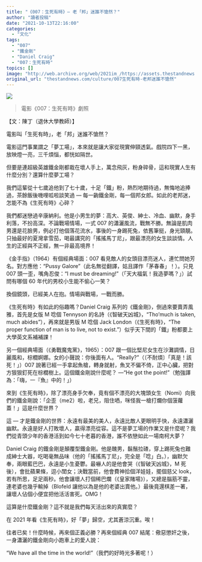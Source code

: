 ```yaml
---
title: "《007：生死有時》— 老「邦」迷誰不愴然？"
author: "讀者投稿"
date: "2021-10-13T22:16:00"
categories:
  - "文化"
tags:
  - "007"
  - "鐵金剛"
  - "Daniel Craig"
  - "007：生死有時"
topics: []
image: "http://web.archive.org/web/2021im_/https://assets.thestandnews.com/media/photos/752918465283746587324572345.png"
original_url: "thestandnews.com/culture/007生死有時-老邦迷誰不愴然"
---
```

![](http://web.archive.org/web/2021im_/https://assets.thestandnews.com/media/photos/752918465283746587324572345.png)
> 電影《007：生死有時》劇照

【文：陳丁（退休大學教師）】

電影叫「生死有時」，老「邦」迷誰不愴然？

電影這門事業謂之「夢工場」，本來就是讓大家從現實伸頸透氣。戲院四下一黑，放映燈一亮，三千煩惱，都恍如隔世。

但要是連超級英雄鐵金剛都栽在壞人手上，萬念飛灰，粉身碎骨，這和現實人生有什麼分別？還算什麼夢工場？

我們這輩從十七歲追他到了七十歲，十足「鐵」粉，熱烈地期待過，無悔地追捧過，茶餘飯後嘰哩呱啦談笑過 — 每一齣鐵金剛，每一個邦女郎。如此的老邦迷，怎能不為《生死有時》心碎？

我們都迷戀過辛康納利。他是小男生的夢：高大、英俊、紳士、冷血、幽默，身手利落，不扮高深。不論戰場情場，一式 007 的瀟灑風流，戰無不勝。無論是肌肉男還是花臉男，例必打他個落花流水，事後的一身踢死兔，依舊筆挺，身光頸靚。只抽最好的夏灣拿雪茄，喝最講究的「搖搖馬丁尼」，跟最漂亮的女生談談情。人生的正經與不正經，無一非最高境界！

《金手指》（1964）有個經典場面：007 看見敵人的女頭目漂亮迷人，連忙問她芳名。對方應他：“Pussy Galore”（此名無從翻譯，姑且譯作「茅春春」！）。只見 007 頭一歪，嘴角忍俊：“I must be dreaming!”（「天大福氣！我造夢嗎？」）試問有哪個 60 年代的男校小生能不偷心一笑？

換個鏡頭，已經美人在抱。情場與戰場，一戰而勝。

《生死有時》有如此的俗趣嗎？Daniel Craig 系列的《鐵金剛》，倒過來要賣弄風雅，首先是女版 M 唸個 Tennyson 的名詩（《智破天凶城》，“Tho’much is taken, much abides”），再來就是男版 M 唸個 Jack London（《生死有時》，“The proper function of man is to live, not to exist.”）似乎天下間的「鐵」粉都要上大學英文系補補課！

另一個經典場面（《勇戰魔鬼黨》，1965）：007 跟一個比堅尼女生在沙灘調情，日麗風和，棕櫚婀娜。女的小聲說：你後面有人。“Really?”（〔不耐煩〕「真是！該死！」）007 說著已經一手拿起魚槍，轉身就射，魚叉不偏不倚，正中心臟，把對方狠狠釘死在棕櫚樹上。這個鐵金剛說什麼呢？ —“He got the point!”（勉強譯為：「嗨，一『魚』中的！」）

來到《生死有時》，除了漂亮身手欠奉，竟有個不漂亮的大塊頭女生（Nomi）向我們的鐵金剛說：「企歪（me2）啦，老兄，阻住哂，咪怪我一槍打爛你個菠蘿蓋！」這是什麼世界？

這 — 才是鐵金剛的世界：永遠有最美的美人，永遠比敵人更眼明手快，永遠瀟灑幽默。永遠是好人打敗壞人，贏得漂亮從容。這不是夢工場的作業又是什麼呢？我們從青頭少年的香港活到如今七十老暮的香港，誰不依戀如此一場南柯大夢？

Daniel Craig 的鐵金剛是顛覆型鐵金剛。他是醜男，鬍鬚拉碴，穿上踢死兔也難成紳士大器，吃喝毫無品味（他的「搖搖馬丁尼」，完全是「唸」白。），幽默欠奉，兩眼藍巴巴，永遠是小生憂鬱。最嚇人的是他會哭（《智破天凶城》，M 死後），會批蘋果條，逗小閨女；決戰當前，他會費神拾個洋娃娃，擺個慈父 look，若有所思，足足兩秒。他會讓壞人打個稀巴爛（《皇家賭場》），又總是腦筋不靈，連老婆也幾乎輸掉（Blofeld 讓他以為是他的老婆出賣他。）最後竟還棋差一著，讓壞人佔個小便宜把他活活害死。OMG！

這算是什麼鐵金剛？這不就是我們每天活出來的真實麼？

在 2021 年看《生死有時》，好「夢」歸空，尤其蒼涼沉重。唉！

往者已矣！什麼時候，再來個正義必勝？再來個經典 007 結尾：儆惡懲奸之後，一身瀟灑的鐵金剛向小跑車上的愛人說：

“We have all the time in the world!”（我們的好時光多著呢！）